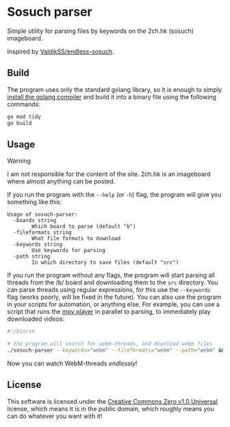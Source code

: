 # Sosuch parser
Simple utility for parsing files by keywords on the 2ch.hk (sosuch) imageboard.

Inspired by [ValdikSS/endless-sosuch](https://github.com/ValdikSS/endless-sosuch).

## Build
The program uses only the standard golang library, so it is enough to simply [install the golang compiler](https://go.dev/dl) and build it into a binary file using the following commands:
```sh
go mod tidy
go build
```

## Usage
>[!WARNING]
>I am not responsible for the content of the site. 2ch.hk is an imageboard where almost anything can be posted.

If you run the program with the `--help` (or `-h`) flag, the program will give you something like this:
```
Usage of sosuch-parser:
  -boards string
        Which board to parse (default "b")
  -fileformats string
        What file formats to download     
  -keywords string
        Use keywords for parsing
  -path string
        In which directory to save files (default "src")
```
If you run the program without any flags, the program will start parsing all threads from the /b/ board and downloading them to the `src` directory. You can parse threads using regular expressions, for this use the `--keywords` flag (works poorly, will be fixed in the future). You can also use the program in your scripts for automation, or anything else. For example, you can use a script that runs the [mpv player](https://mpv.io) in parallel to parsing, to immediately play downloaded videos:
```sh
#!/bin/sh

# the program will search for webm-threads, and download webm files
./sosuch-parser --keywords="webm" --fileformats="webm" --path="webm" && mpv --shuffle webm/*.webm
```
Now you can watch WebM-threads *endlessly*!

## License
This software is licensed under the [Creative Commons Zero v1.0 Universal](LICENSE) license, which means it is in the public domain, which roughly means you can do whatever you want with it!
